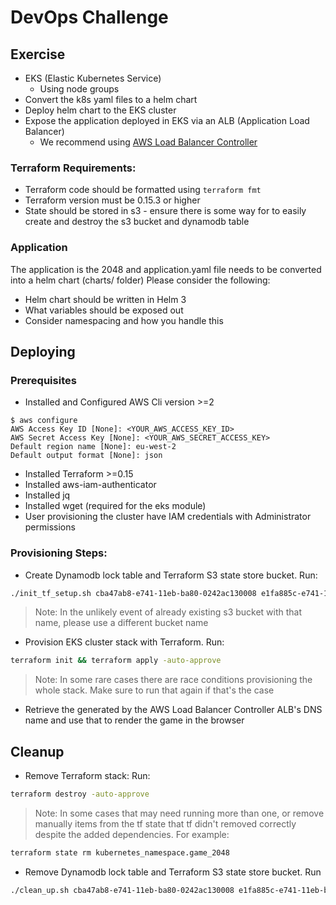 # DevOps Challenge

## Exercise
* EKS (Elastic Kubernetes Service)
  * Using node groups
* Convert the k8s yaml files to a helm chart
* Deploy helm chart to the EKS cluster
* Expose the application deployed in EKS via an ALB (Application Load Balancer)
    * We recommend using [AWS Load Balancer Controller](https://kubernetes-sigs.github.io/aws-load-balancer-controller/v2.2/)

### Terraform Requirements:
* Terraform code should be formatted using `terraform fmt`
* Terraform version must be 0.15.3 or higher
* State should be stored in s3 - ensure there is some way for to easily create and destroy the s3 bucket and dynamodb table

### Application
The application is the 2048 and application.yaml file needs to be converted into a helm chart (charts/ folder)
Please consider the following:
* Helm chart should be written in Helm 3
* What variables should be exposed out
* Consider namespacing and how you handle this


## Deploying

### Prerequisites
* Installed and Configured AWS Cli version >=2
```shell
$ aws configure
AWS Access Key ID [None]: <YOUR_AWS_ACCESS_KEY_ID>
AWS Secret Access Key [None]: <YOUR_AWS_SECRET_ACCESS_KEY>
Default region name [None]: eu-west-2
Default output format [None]: json
```
* Installed Terraform >=0.15
* Installed aws-iam-authenticator 
* Installed jq
* Installed wget (required for the eks module)
* User provisioning the cluster have IAM credentials with Administrator permissions 

### Provisioning Steps:
* Create Dynamodb lock table and Terraform S3 state store bucket. Run:
```sh
./init_tf_setup.sh cba47ab8-e741-11eb-ba80-0242ac130008 e1fa885c-e741-11eb-ba80-0242ac130007
```
> Note: In the unlikely event of already existing s3 bucket with that name, please use a different bucket name
* Provision EKS cluster stack with Terraform. Run:
```sh
terraform init && terraform apply -auto-approve
```
> Note: In some rare cases there are race conditions provisioning the whole stack. Make sure to run that again if that's the case
* Retrieve the generated by the AWS Load Balancer Controller ALB's DNS name and use that to render the game in the browser

## Cleanup 
* Remove Terraform stack: Run:
```sh
terraform destroy -auto-approve
```
> Note: In some cases that may need running more than one, or remove manually items from the tf state that tf didn't removed correctly despite the added dependencies. For example:
```sh
terraform state rm kubernetes_namespace.game_2048
```
* Remove Dynamodb lock table and Terraform S3 state store bucket. Run
```sh
./clean_up.sh cba47ab8-e741-11eb-ba80-0242ac130008 e1fa885c-e741-11eb-ba80-0242ac130007
```